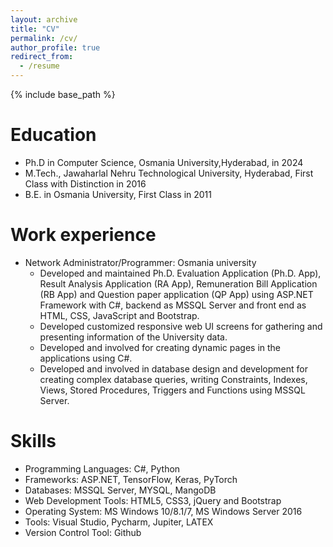 ```yaml
---
layout: archive
title: "CV"
permalink: /cv/
author_profile: true
redirect_from:
  - /resume
---
```


{% include base_path %}

Education
======
* Ph.D in Computer Science, Osmania University,Hyderabad, in 2024 
* M.Tech., Jawaharlal Nehru Technological University, Hyderabad, First Class with Distinction in 2016
* B.E. in Osmania University, First Class in 2011

Work experience
======
* Network Administrator/Programmer: Osmania university
  * Developed and maintained Ph.D. Evaluation Application (Ph.D. App), Result Analysis Application
(RA App), Remuneration Bill Application (RB App) and Question paper application (QP App) using
ASP.NET Framework with C#, backend as MSSQL Server and front end as HTML, CSS, JavaScript
and Bootstrap.
  * Developed customized responsive web UI screens for gathering and presenting information of the University data.
  * Developed and involved for creating dynamic pages in the applications using C#.
  * Developed and involved in database design and development for creating complex database queries,
writing Constraints, Indexes, Views, Stored Procedures, Triggers and Functions using MSSQL Server.
 


  
Skills
======
* Programming Languages: C#, Python
* Frameworks: ASP.NET, TensorFlow, Keras, PyTorch
* Databases: MSSQL Server, MYSQL, MangoDB
* Web Development Tools: HTML5, CSS3, jQuery and Bootstrap  
* Operating System: MS Windows 10/8.1/7, MS Windows Server 2016
* Tools: Visual Studio, Pycharm, Jupiter, LATEX
* Version Control Tool: Github





